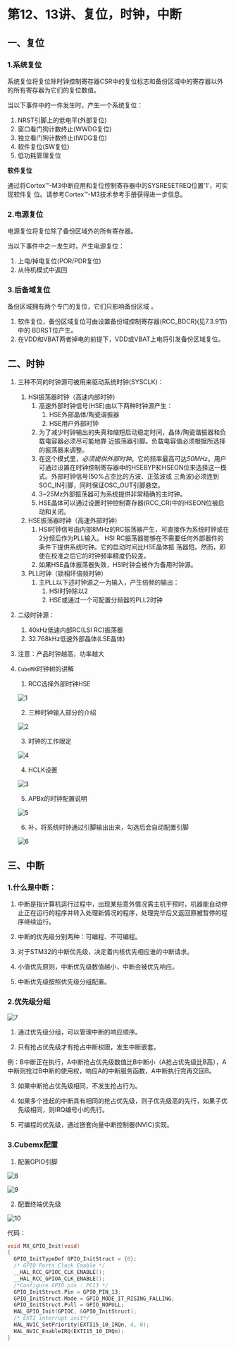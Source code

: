 # 第12、13讲、复位，时钟，中断

## 一、复位

### 1.系统复位

系统复位将复位除时钟控制寄存器CSR中的复位标志和备份区域中的寄存器以外的所有寄存器为它们的复位数值。

当以下事件中的一件发生时，产生一个系统复位： 

1. NRST引脚上的低电平(外部复位) 
2. 窗口看门狗计数终止(WWDG复位)  
3. 独立看门狗计数终止(IWDG复位)  
4. 软件复位(SW复位)  
5. 低功耗管理复位

**软件复位**

通过将Cortex™-M3中断应用和复位控制寄存器中的SYSRESETREQ位置’1’，可实现软件复 位。请参考Cortex™-M3技术参考手册获得进一步信息。

### 2.电源复位

电源复位将复位除了备份区域外的所有寄存器。

当以下事件中之一发生时，产生电源复位： 

1. 上电/掉电复位(POR/PDR复位) 
2. 从待机模式中返回

### 3.后备域复位

备份区域拥有两个专门的复位，它们只影响备份区域 。

1. 软件复位，备份区域复位可由设置备份域控制寄存器(RCC_BDCR)(见7.3.9节)中的 BDRST位产生。
2. 在VDD和VBAT两者掉电的前提下，VDD或VBAT上电将引发备份区域复位。

## 二、时钟

1. 三种不同的时钟源可被用来驱动系统时钟(SYSCLK)：
   1. HSI振荡器时钟（高速内部时钟）
      1. 高速外部时钟信号(HSE)由以下两种时钟源产生：
         1. HSE外部晶体/陶瓷谐振器 
         2. HSE用户外部时钟
      2. 为了减少时钟输出的失真和缩短启动稳定时间，晶体/陶瓷谐振器和负载电容器必须尽可能地靠 近振荡器引脚。负载电容值必须根据所选择的振荡器来调整。
      3. 在这个模式里，*必须提供外部时钟*。它的频率最高可达*50MHz*。用户可通过设置在时钟控制寄存器中的HSEBYP和HSEON位来选择这一模式。外部时钟信号(50%占空比的方波、正弦波或 三角波)必须连到SOC_IN引脚，同时保证OSC_OUT引脚悬空。
      4. 3~25Mz外部振荡器可为系统提供非常精确的主时钟。
      5. HSE晶体可以通过设置时钟控制寄存器(RCC_CR)中的HSEON位被启动和关闭。
   2. HSE振荡器时钟（高速外部时钟）
      1. HSI时钟信号由内部8MHz的RC振荡器产生，可直接作为系统时钟或在2分频后作为PLL输入。 HSI RC振荡器能够在不需要任何外部器件的条件下提供系统时钟。它的启动时间比HSE晶体振 荡器短。然而，即使在校准之后它的时钟频率精度仍较差。
      2. 如果HSE晶体振荡器失效，HSI时钟会被作为备用时钟源。
   3. PLL时钟（锁相环倍频时钟）
      1. 主PLL以下述时钟源之一为输入，产生倍频的输出： 
         1. HSI时钟除以2
         2. HSE或通过一个可配置分频器的PLL2时钟

2. 二级时钟源：

   1. 40kHz低速内部RC(LSI RC)振荡器
   2. 32.768kHz低速外部晶体(LSE晶体)

3. 注意：产品时钟越高，功率越大

4. `CubeMX`时钟树的讲解

   1. RCC选择外部时钟HSE

   ![1](img\1.png)

   2. 三种时钟输入部分的介绍

   ![2](img\2.png)

   3. 时钟的工作限定

   ![4](img\4.png)

   4. HCLK设置

   ![3](img\3.png)

   5. APBx的时钟配置说明

   ![5](img\5.png)

   6. 补，将系统时钟通过引脚输出出来，勾选后会自动配置引脚

   ![6](img\6.png)

   

## 三、中断

### 1.什么是中断：

1. 中断是指计算机运行过程中，出现某些意外情况需主机干预时，机器能自动停止正在运行的程序并转入处理新情况的程序，处理完毕后又返回原被暂停的程序继续运行。

2. 中断的优先级分别两种：可编程、不可编程。
3. 对于STM32的中断优先级，决定着内核优先相应谁的中断请求。
4. 小值优先原则，中断优先级数值越小，中断会被优先响应。
5. 中断优先级按照优先级分组配置。

### 2.优先级分组

![7](img\7.png)

1. 通过优先级分组，可以管理中断的响应顺序。

2. 只有抢占优先级才有抢占中断权限，发生中断嵌套。

例：B中断正在执行，A中断抢占优先级数值比B中断小（A抢占优先级比B高），A中断则抢过B中断的使用权，响应A的中断服务函数，A中断执行完再交回B。

3. 如果中断抢占优先级相同，不发生抢占行为。

4. 如果多个挂起的中断具有相同的抢占优先级，则子优先级高的先行，如果子优先级相同，则IRQ编号小的先行。

5. 可编程的优先级，通过嵌套向量中断控制器(NVIC)实现。

### 3.Cubemx配置

1. 配置GPIO引脚

![8](img\8.png)

![9](img\9.png)

2. 配置终端优先级

![10](img\10.png)

代码：

```c
void MX_GPIO_Init(void)
{
  GPIO_InitTypeDef GPIO_InitStruct = {0};
  /* GPIO Ports Clock Enable */
  __HAL_RCC_GPIOC_CLK_ENABLE();
  __HAL_RCC_GPIOA_CLK_ENABLE();
  /*Configure GPIO pin : PC13 */
  GPIO_InitStruct.Pin = GPIO_PIN_13;
  GPIO_InitStruct.Mode = GPIO_MODE_IT_RISING_FALLING;
  GPIO_InitStruct.Pull = GPIO_NOPULL;
  HAL_GPIO_Init(GPIOC, &GPIO_InitStruct);
  /* EXTI interrupt init*/
  HAL_NVIC_SetPriority(EXTI15_10_IRQn, 4, 0);
  HAL_NVIC_EnableIRQ(EXTI15_10_IRQn);
}
```

